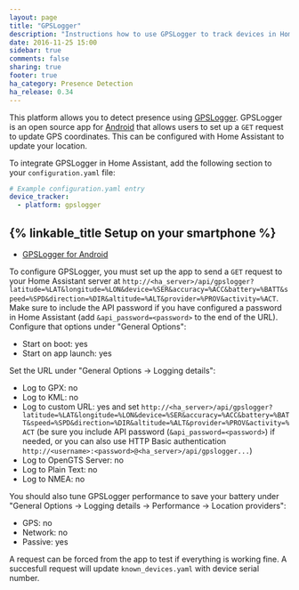 ```yaml
---
layout: page
title: "GPSLogger"
description: "Instructions how to use GPSLogger to track devices in Home Assistant."
date: 2016-11-25 15:00
sidebar: true
comments: false
sharing: true
footer: true
ha_category: Presence Detection
ha_release: 0.34
---
```


This platform allows you to detect presence using [GPSLogger](http://code.mendhak.com/gpslogger/). GPSLogger is an open source app for [Android](https://play.google.com/store/apps/details?id=com.mendhak.gpslogger) that allows users to set up a `GET` request to update GPS coordinates. This can be configured with Home Assistant to update your location.

To integrate GPSLogger in Home Assistant, add the following section to your `configuration.yaml` file:

```yaml
# Example configuration.yaml entry
device_tracker:
  - platform: gpslogger
```

## {% linkable_title Setup on your smartphone %}

- [GPSLogger for Android](https://play.google.com/store/apps/details?id=com.mendhak.gpslogger)

To configure GPSLogger, you must set up the app to send a `GET` request to your Home Assistant server at `http://<ha_server>/api/gpslogger?latitude=%LAT&longitude=%LON&device=%SER&accuracy=%ACC&battery=%BATT&speed=%SPD&direction=%DIR&altitude=%ALT&provider=%PROV&activity=%ACT`. Make sure to include the API password if you have configured a password in Home Assistant (add `&api_password=<password>` to the end of the URL). Configure that options under "General Options":

- Start on boot: yes
- Start on app launch: yes

Set the URL under "General Options -> Logging details":

- Log to GPX: no
- Log to KML: no
- Log to custom URL: yes and set `http://<ha_server>/api/gpslogger?latitude=%LAT&longitude=%LON&device=%SER&accuracy=%ACC&battery=%BATT&speed=%SPD&direction=%DIR&altitude=%ALT&provider=%PROV&activity=%ACT` (be sure you include API password (`&api_password=<password>`) if needed, or you can also use HTTP Basic authentication `http://<username>:<password>@<ha_server>/api/gpslogger...`)
- Log to OpenGTS Server: no
- Log to Plain Text: no
- Log to NMEA: no

You should also tune GPSLogger performance to save your battery under "General Options -> Logging details -> Performance -> Location providers":

- GPS: no
- Network: no
- Passive: yes

A request can be forced from the app to test if everything is working fine. A succesfull request will update `known_devices.yaml` with device serial number.
